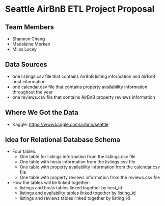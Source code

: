 # Seattle AirBnB ETL Project Proposal
## Team Members
* Shannon Chang
* Madeleine Merken
* Miles Lucey
## Data Sources
* one listings.csv file that contains AirBnB listing information and AirBnB host information
* one calendar.csv file that contains property availability information throughout the year
* one reviews.csv file that contains AirBnB property reviews information
## Where We Got the Data
* Kaggle: https://www.kaggle.com/airbnb/seattle
## Idea for Relational Database Schema
* Four tables:
    * One table for listings information from the listings.csv file
    * One table with hosts information from the listings.csv file
    * One table with property availability information from the calendar.csv file
    * One table with property reviews information from the reviews.csv file
* How the tables will be linked together:
    * listings and hosts tables linked together by host_id
    * listings and availability tables linked together by listing_id
    * listings and reviews tables linked together by listing_id
